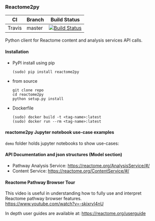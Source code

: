 
### Reactome2py
CI | Branch  | Build Status
 ---|---------|-------------
 Travis | master  | [![Build Status](https://travis-ci.com/reactome/reactome2py.svg?branch=master)](https://travis-ci.com/reactome/reactome2py)

Python client for Reactome content and analysis services API calls. 

#### Installation 

- PyPI install using pip  
    ``` 
    (sudo) pip install reactome2py 
    ```
- from source    
    ``` shell script
    git clone repo
    cd reactome2py
    python setup.py install 
    ```
- Dockerfile 
   ```
   (sudo) docker build -t <tag-name>:latest
   (sudo) docker run --rm <tag-name>:latest
   ```

#### reactome2py Jupyter notebook use-case examples 

`demo` folder holds jupyter notebooks to show use-cases: 

#### API Documentation and json structures (Model section)

- Pathway Analysis Service: https://reactome.org/AnalysisService/#/
- Content Service: https://reactome.org/ContentService/#/

#### Reactome Pathway Browser Tour 

This video is useful in understanding how to fully use and interpret Reactome pathway browser features.  
https://www.youtube.com/watch?v=-skixrvI4nU

In depth user guides are available at: https://reactome.org/userguide

